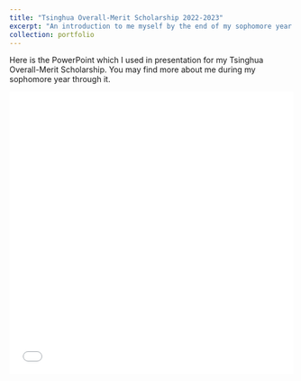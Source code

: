 ```yaml
---
title: "Tsinghua Overall-Merit Scholarship 2022-2023"
excerpt: "An introduction to me myself by the end of my sophomore year.<br/> <img src='/images/portfolio_3/slide1.jpg' style='zoom:30%;'/>"
collection: portfolio
---
```


Here is the PowerPoint which I used in presentation for my Tsinghua Overall-Merit Scholarship. You may find more about me during my sophomore year through it.

<iframe src="/files/scholarship_2.pdf" width="100%" height="500" frameborder="no" border="0" marginwidth="0" marginheight="0"></iframe>